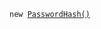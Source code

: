<p><code>new <a href="https://developer.wordpress.org/reference/classes/PasswordHash/">PasswordHash()</a></code></p>
